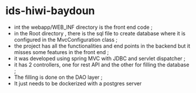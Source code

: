 # ids-hiwi-baydoun
* int the webapp/WEB_INF directory is the front end code ;
* in the Root directory , there is the sql file to create database where it is configured in the MvcConfiguration class ;
* the project has all the functionalities and end points in the backend but it misses some features in the front end  ;
* it was developed using spring MVC with JDBC and servlet dispatcher ;
* it has 2 controllers, one for rest API and the other for filling the database ;
* The filling is done on the DAO layer ;
* It just needs to be dockerized with a postgres server

